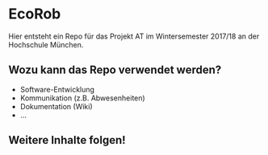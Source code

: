 # EcoRob

Hier entsteht ein Repo für das Projekt AT im Wintersemester 2017/18 an der Hochschule München.

## Wozu kann das Repo verwendet werden?
* Software-Entwicklung
* Kommunikation (z.B. Abwesenheiten)
* Dokumentation (Wiki)
* ...

## Weitere Inhalte folgen!
